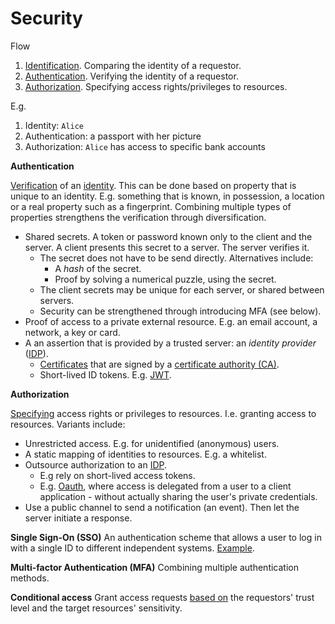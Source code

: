 # Security

Flow

1. [Identification](https://en.wikipedia.org/wiki/Identity_(philosophy)). Comparing the identity of a requestor.
2. [Authentication](https://en.wikipedia.org/wiki/Authentication). Verifying the identity of a requestor.
3. [Authorization](https://en.wikipedia.org/wiki/Authentication).  Specifying access rights/privileges to resources.

E.g.

1. Identity: `Alice`
2. Authentication: a passport with her picture
3. Authorization: `Alice` has access to specific bank accounts

**Authentication**

[Verification](https://en.wikipedia.org/wiki/Authentication) of an [identity](https://en.wikipedia.org/wiki/Identity_(philosophy)). This can be done based on property that is unique to an identity. E.g. something that is known, in possession, a location or a real property such as a fingerprint. Combining multiple types of properties strengthens the verification through diversification.

- Shared secrets. A token or password known only to the client and the server. A client presents this secret to a server. The server verifies it.
  - The secret does not have to be send directly. Alternatives include:
    - A *hash* of the secret.
    - Proof by solving a numerical puzzle, using the secret.
  - The client secrets may be unique for each server, or shared between servers.
  - Security can be strengthened through introducing MFA (see below).
- Proof of access to a private external resource. E.g. an email account, a network, a key or card.
- A an assertion that is provided by a trusted server: an *identity provider* ([IDP](https://en.wikipedia.org/wiki/Identity_provider)).
  - [Certificates](https://en.wikipedia.org/wiki/Public_key_certificate) that are signed by a [certificate authority (CA)](https://en.wikipedia.org/wiki/Certificate_authority).
  - Short-lived ID tokens. E.g. [JWT](https://en.wikipedia.org/wiki/JSON_Web_Token).

**Authorization**

[Specifying](https://en.wikipedia.org/wiki/Authorization) access rights or privileges to resources. I.e. granting access to resources. Variants include:

- Unrestricted access. E.g. for unidentified (anonymous) users.
- A static mapping of identities to resources. E.g. a whitelist.
- Outsource authorization to an [IDP](https://en.wikipedia.org/wiki/Identity_provider).
  - E.g rely on short-lived access tokens.
  - E.g. [Oauth](https://en.wikipedia.org/wiki/OAuth), where access is delegated from a user to a client application - without actually sharing the user's private credentials.
- Use a public channel to send a notification (an event). Then let the server initiate a response.

**Single Sign-On (SSO)**
An authentication scheme that allows a user to log in with a single ID to different independent systems. [Example](https://learn.microsoft.com/en-us/azure/active-directory/manage-apps/what-is-single-sign-on).

**Multi-factor Authentication (MFA)**
Combining multiple authentication methods.

**Conditional access**
Grant access requests [based on](https://learn.microsoft.com/en-us/azure/architecture/framework/security/design-identity-authentication) the requestors' trust level and the target resources' sensitivity.
